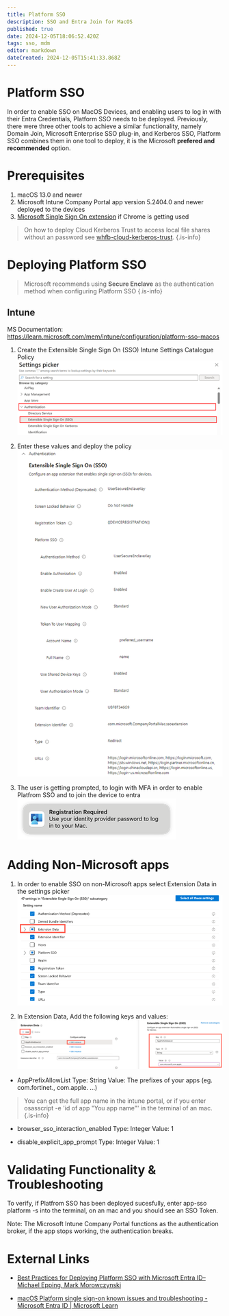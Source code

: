 ```yaml
---
title: Platform SSO
description: SSO and Entra Join for MacOS
published: true
date: 2024-12-05T18:06:52.420Z
tags: sso, mdm
editor: markdown
dateCreated: 2024-12-05T15:41:33.868Z
---
```


# Platform SSO
In order to enable SSO on MacOS Devices, and enabling users to log in with their Entra Credentials, Platform SSO needs to be deployed. Previously, there were three other tools to achieve a similar functionality, namely Domain Join, Microsoft Enterprise SSO plug-in, and Kerberos SSO, Platform SSO combines them in one tool to deploy, it is the Microsoft **prefered and recommended** option.

# Prerequisites
1. macOS 13.0 and newer
2. Microsoft Intune Company Portal app version 5.2404.0 and newer deployed to the devices
3. [Microsoft Single Sign On extension](https://chromewebstore.google.com/detail/microsoft-single-sign-on/ppnbnpeolgkicgegkbkbjmhlideopiji) if Chrome is getting used

> On how to deploy Cloud Kerberos Trust to access local file shares without an password see [whfb-cloud-kerberos-trust](/active-directory/whfb-cloud-kerberos-trust).
{.is-info}

# Deploying Platform SSO

> Microsoft recommends using **Secure Enclave** as the authentication method when configuring Platform SSO
{.is-info}

## Intune

MS Documentation: https://learn.microsoft.com/mem/intune/configuration/platform-sso-macos

1. Create the Extensible Single Sign On (SSO) Intune Settings Catalogue Policy 
![settings-picker-authentication-extensible-sso.png](/intune/settings-picker-authentication-extensible-sso.png)

2. Enter these values and deploy the policy
![intune-psso-device-profile.png](/intune/intune-psso-device-profile.png)

3. The user is getting prompted, to login with MFA in order to enable Platfrom SSO and to join the device to entra
![platform-sso-macos-registration-required.png](/intune/platform-sso-macos-registration-required.png)

# Adding Non-Microsoft apps
1. In order to enable SSO on non-Microsoft apps select Extension Data in the settings picker
![settings-picker-authentication-extensible-sso-extension-data.png](/settings-picker-authentication-extensible-sso-extension-data.png)

2.  In Extension Data, Add the following keys and values:
![extension-data-appprefixallowlist.png](/extension-data-appprefixallowlist.png)

- AppPrefixAllowList 
Type: String
Value: The prefixes of your apps (eg. com.fortinet., com.apple. ...) 

> You can get the full app name in the intune portal, or if you enter osasscript -e 'id of app "You app name"' in the terminal of an mac.
{.is-info}


- browser_sso_interaction_enabled 
Type: Integer
Value: 1

- disable_explicit_app_prompt 
Type: Integer
Value: 1

# Validating Functionality & Troubleshooting
To verify, if Platfrom SSO has been deployed sucesfully, enter app-sso platform -s into the terminal, on an mac and you should see an SSO Token. 

Note: The Microsoft Intune Company Portal functions as the authentication broker, if the app stops working, the authentication breaks.

# External Links
* [Best Practices for Deploying Platform SSO with Microsoft Entra ID–Michael Epping, Mark Morowczynski](https://www.youtube.com/watch?v=NEoKLSuO3gw)

* [macOS Platform single sign-on known issues and troubleshooting - Microsoft Entra ID | Microsoft Learn](https://learn.microsoft.com/en-us/entra/identity/devices/troubleshoot-macos-platform-single-sign-on-extension)